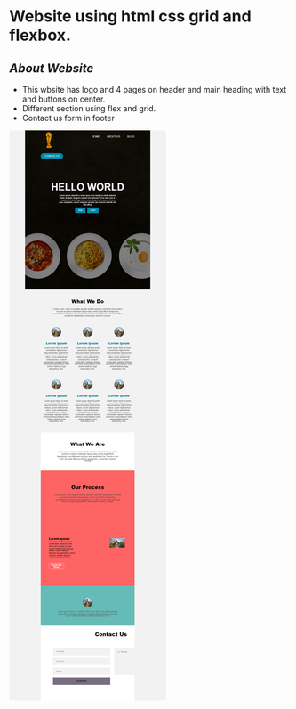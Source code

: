 #   Website using html css grid and flexbox.

## _About Website_
- This wbsite has logo and 4 pages on header and main heading with text and buttons on center.
- Different section using flex and grid.
- Contact us form in footer

![N](/gridflex/images/GRIDFLEX.png)